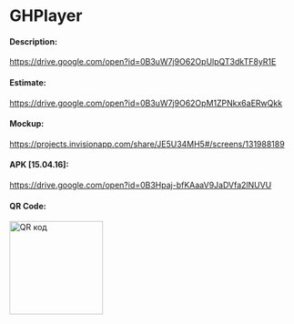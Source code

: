 # GHPlayer

<b><h4>Description:</h4></b> https://drive.google.com/open?id=0B3uW7j9O62OpUlpQT3dkTF8yR1E

<b><h4>Estimate:</h4></b> https://drive.google.com/open?id=0B3uW7j9O62OpM1ZPNkx6aERwQkk

<b><h4>Mockup:</h4></b> https://projects.invisionapp.com/share/JE5U34MH5#/screens/131988189

<b><h4>APK [15.04.16]:</h4></b> https://drive.google.com/open?id=0B3Hpaj-bfKAaaV9JaDVfa2lNUVU

<b><h4>QR Code:</h4></b> <a href="http://qrcoder.ru" target="_blank"><img src="http://qrcoder.ru/code/?https%3A%2F%2Fdrive.google.com%2Fopen%3Fid%3D0B3Hpaj-bfKAaaV9JaDVfa2lNUVU&4&0" width="164" height="164" border="0" title="QR код"></a>

